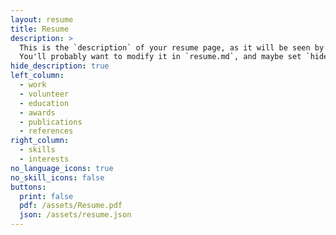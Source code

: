 ```yaml
---
layout: resume
title: Resume
description: >
  This is the `description` of your resume page, as it will be seen by search engines.
  You'll probably want to modify it in `resume.md`, and maybe set `hide_description` to `true` in the front matter.
hide_description: true
left_column:
  - work
  - volunteer
  - education
  - awards
  - publications
  - references
right_column:
  - skills
  - interests
no_language_icons: true
no_skill_icons: false
buttons:
  print: false
  pdf: /assets/Resume.pdf
  json: /assets/resume.json
---
```

